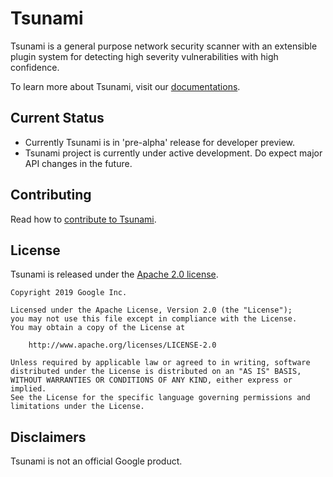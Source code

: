 # Tsunami

Tsunami is a general purpose network security scanner with an extensible plugin
system for detecting high severity vulnerabilities with high confidence.

To learn more about Tsunami, visit our
[documentations](https://github.com/google/tsunami-security-scanner/blob/master/docs/index.md).

## Current Status

*   Currently Tsunami is in 'pre-alpha' release for developer preview.
*   Tsunami project is currently under active development. Do expect major API
    changes in the future.

## Contributing

Read how to [contribute to Tsunami](docs/contributing.md).

## License

Tsunami is released under the [Apache 2.0 license](LICENSE).

```
Copyright 2019 Google Inc.

Licensed under the Apache License, Version 2.0 (the "License");
you may not use this file except in compliance with the License.
You may obtain a copy of the License at

    http://www.apache.org/licenses/LICENSE-2.0

Unless required by applicable law or agreed to in writing, software
distributed under the License is distributed on an "AS IS" BASIS,
WITHOUT WARRANTIES OR CONDITIONS OF ANY KIND, either express or implied.
See the License for the specific language governing permissions and
limitations under the License.
```

## Disclaimers

Tsunami is not an official Google product.
